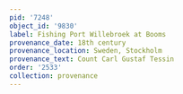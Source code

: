 ```yaml
---
pid: '7248'
object_id: '9830'
label: Fishing Port Willebroek at Booms
provenance_date: 18th century
provenance_location: Sweden, Stockholm
provenance_text: Count Carl Gustaf Tessin
order: '2533'
collection: provenance
---
```

